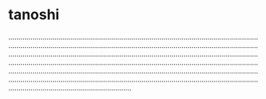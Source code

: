 # tanoshi

.....................................................................................................................................................................................................................................................................................................................................................................................................................................................................................................................................................................................................................................................................................................................................................................................................................................